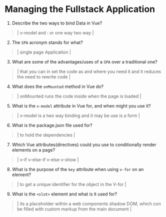 # Managing the Fullstack Application

1. Describe the two ways to bind Data in Vue?

  > | v-model and : or one way two way |

2. The `SPA` acronym stands for what?

  > | single page Application |

3. What are some of the advantages/uses of a `SPA` over a traditional one?

  > | that you can in set the code as and where you need it and it reduces the need to rewrite code |

4. What does the `onMounted` method in Vue do?

  > | onMounted runs the code inside when the page is loaded |

5. What is the `v-model` attribute in Vue for, and when might you use it?

  > | v-model is a two way binding and it may be use is a form |

6. What is the package.json file used for?

  > | to hold the dependencies |

7. Which Vue attributes(directives) could you use to conditionally render elements on a page?

  > | v-if v-else-if v-else v-show |

8. What is the purpose of the `key` attribute when using `v-for` on an element?

  > | to get a unique identifier for the object in the V-for |

9. What is the `<slot>` element and what is it used for?

  > | its a placeholder within a web components shadow DOM, which con be filled with custom markup from the main document |
